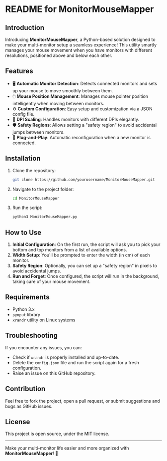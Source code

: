 # README for MonitorMouseMapper

## Introduction

Introducing **MonitorMouseMapper**, a Python-based solution designed to make your multi-monitor setup a seamless experience! This utility smartly manages your mouse movement when you have monitors with different resolutions, positioned above and below each other.

## Features

- 🖥️ **Automatic Monitor Detection**: Detects connected monitors and sets up your mouse to move smoothly between them.
- 🖱️ **Mouse Position Management**: Manages mouse pointer position intelligently when moving between monitors.
- ⚙️ **Custom Configuration**: Easy setup and customization via a JSON config file.
- 📐 **DPI Scaling**: Handles monitors with different DPIs elegantly.
- 🛡️ **Safety Regions**: Allows setting a "safety region" to avoid accidental jumps between monitors.
- 💼 **Plug-and-Play**: Automatic reconfiguration when a new monitor is connected.

## Installation

1. Clone the repository: 
    ```bash
    git clone https://github.com/yourusername/MonitorMouseMapper.git
    ```
2. Navigate to the project folder:
    ```bash
    cd MonitorMouseMapper
    ```
3. Run the script:
    ```bash
    python3 MonitorMouseMapper.py
    ```

## How to Use

1. **Initial Configuration**: On the first run, the script will ask you to pick your bottom and top monitors from a list of available options.
2. **Width Setup**: You'll be prompted to enter the width (in cm) of each monitor.
3. **Safety Region**: Optionally, you can set up a "safety region" in pixels to avoid accidental jumps.
4. **Run and Forget**: Once configured, the script will run in the background, taking care of your mouse movement.

## Requirements

- Python 3.x
- `pynput` library
- `xrandr` utility on Linux systems

## Troubleshooting

If you encounter any issues, you can:
- Check if `xrandr` is properly installed and up-to-date.
- Delete the `config.json` file and run the script again for a fresh configuration.
- Raise an issue on this GitHub repository.

## Contribution

Feel free to fork the project, open a pull request, or submit suggestions and bugs as GitHub issues.

## License

This project is open source, under the MIT license.

---

Make your multi-monitor life easier and more organized with **MonitorMouseMapper**! 🌟